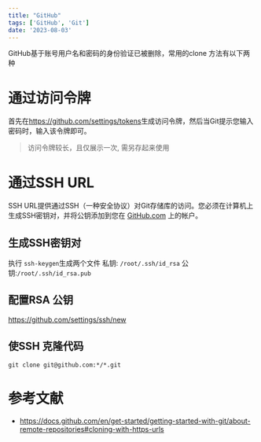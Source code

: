 ```yaml
---
title: "GitHub"
tags: ['GitHub', 'Git']
date: '2023-08-03'
---
```


GitHub基于账号用户名和密码的身份验证已被删除，常用的clone 方法有以下两种

# 通过访问令牌

首先在<https://github.com/settings/tokens>生成访问令牌，然后当Git提示您输入密码时，输入该令牌即可。
>访问令牌较长，且仅展示一次, 需另存起来使用

# 通过SSH URL

SSH URL提供通过SSH（一种安全协议）对Git存储库的访问。您必须在计算机上生成SSH密钥对，并将公钥添加到您在 [GitHub.com](https://github.com/settings/ssh/new) 上的帐户。

## 生成SSH密钥对
执行 `ssh-keygen`生成两个文件
私钥: `/root/.ssh/id_rsa` 
公钥:`/root/.ssh/id_rsa.pub`

## 配置RSA 公钥
https://github.com/settings/ssh/new

## 使SSH 克隆代码

```shell
git clone git@github.com:*/*.git
```


# 参考文献
+ <https://docs.github.com/en/get-started/getting-started-with-git/about-remote-repositories#cloning-with-https-urls>
